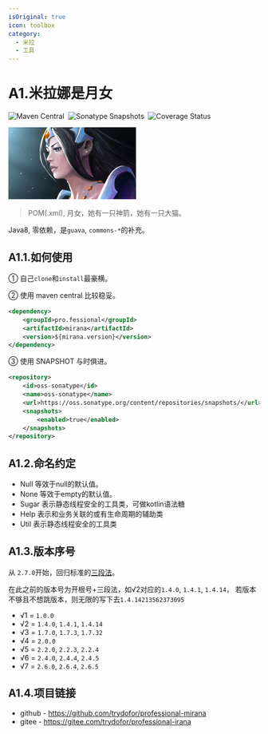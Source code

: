 ```yaml
---
isOriginal: true
icon: toolbox
category:
  - 米拉
  - 工具
---
```


# A1.米拉娜是月女

![Maven Central](https://img.shields.io/maven-central/v/pro.fessional/mirana?color=00DD00)&nbsp;
![Sonatype Snapshots](https://img.shields.io/nexus/s/pro.fessional/mirana?server=https%3A%2F%2Foss.sonatype.org)&nbsp;
![Coverage Status](https://coveralls.io/repos/github/trydofor/professional-mirana/badge.svg)&nbsp;

![mirana](/mirana_icon.png)

> POM(.xml), 月女，她有一只神箭，她有一只大猫。

Java8, 零依赖，是`guava`, `commons-*`的补充。

## A1.1.如何使用

① 自己`clone`和`install`最豪横。

② 使用 maven central 比较稳妥。
``` xml
<dependency>
    <groupId>pro.fessional</groupId>
    <artifactId>mirana</artifactId>
    <version>${mirana.version}</version>
</dependency>
```

③ 使用 SNAPSHOT 与时俱进。
``` xml
<repository>
    <id>oss-sonatype</id>
    <name>oss-sonatype</name>
    <url>https://oss.sonatype.org/content/repositories/snapshots/</url>
    <snapshots>
        <enabled>true</enabled>
    </snapshots>
</repository>
```

## A1.2.命名约定

* Null 等效于null的默认值。
* None 等效于empty的默认值。
* Sugar 表示静态线程安全的工具类，可做kotlin语法糖
* Help 表示和业务关联的或有生命周期的辅助类
* Util 表示静态线程安全的工具类

## A1.3.版本序号

从 `2.7.0`开始，回归标准的[三段法](https://semver.org/lang/zh-CN/)。

在此之前的版本号为开根号+三段法，如√2对应的`1.4.0`, `1.4.1`, `1.4.14`，
若版本不够且不想跳版本，则无限的写下去`1.4.14213562373095`

* √1 = `1.0.0`
* √2 = `1.4.0`, `1.4.1`, `1.4.14`
* √3 = `1.7.0`, `1.7.3`, `1.7.32`
* √4 = `2.0.0`
* √5 = `2.2.0`, `2.2.3`, `2.2.4`
* √6 = `2.4.0`, `2.4.4`, `2.4.5`
* √7 = `2.6.0`, `2.6.4`, `2.6.5`

## A1.4.项目链接

* github - <https://github.com/trydofor/professional-mirana>
* gitee - <https://gitee.com/trydofor/professional-irana>
